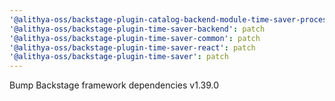 ```yaml
---
'@alithya-oss/backstage-plugin-catalog-backend-module-time-saver-processor': patch
'@alithya-oss/backstage-plugin-time-saver-backend': patch
'@alithya-oss/backstage-plugin-time-saver-common': patch
'@alithya-oss/backstage-plugin-time-saver-react': patch
'@alithya-oss/backstage-plugin-time-saver': patch
---
```


Bump Backstage framework dependencies v1.39.0
